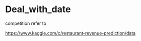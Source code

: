 # Deal_with_date
competition refer to 

https://www.kaggle.com/c/restaurant-revenue-prediction/data
